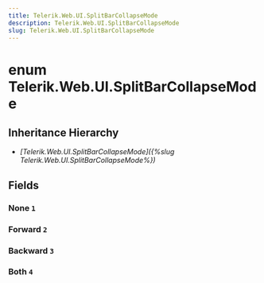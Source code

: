 ```yaml
---
title: Telerik.Web.UI.SplitBarCollapseMode
description: Telerik.Web.UI.SplitBarCollapseMode
slug: Telerik.Web.UI.SplitBarCollapseMode
---
```


# enum Telerik.Web.UI.SplitBarCollapseMode

## Inheritance Hierarchy

* *[Telerik.Web.UI.SplitBarCollapseMode]({%slug Telerik.Web.UI.SplitBarCollapseMode%})*

## Fields

### None `1`

### Forward `2`

### Backward `3`

### Both `4`


